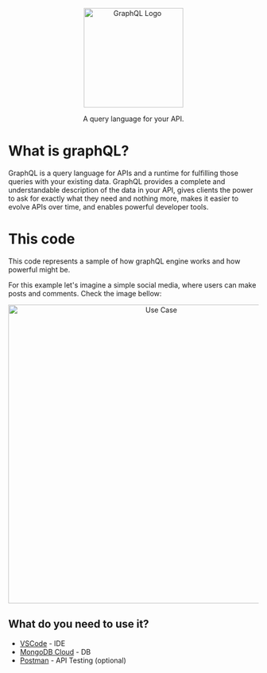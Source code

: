 <p align="center">
  <a href="https://graphql.org/" target="blank"><img src="https://upload.wikimedia.org/wikipedia/commons/thumb/1/17/GraphQL_Logo.svg/1200px-GraphQL_Logo.svg.png" width="200" alt="GraphQL Logo" /></a>
</p>

  <p align="center">A query language for your API.</p>
    <p align="center">

# What is graphQL?
GraphQL is a query language for APIs and a runtime for fulfilling those queries with your existing data. GraphQL provides a complete and understandable description of the data in your API, gives clients the power to ask for exactly what they need and nothing more, makes it easier to evolve APIs over time, and enables powerful developer tools.

# This code
This code represents a sample of how graphQL engine works and how powerful might be.

For this example let's imagine a simple social media, where users can make posts and comments. Check the image bellow:

<p align="center">
  <a href="https://ibb.co/6rvJdGc" target="blank"><img src="https://i.ibb.co/Bc4K1vH/Untitled.jpg" width="600" alt="Use Case" /></a>
</p>

## What do you need to use it?

  - [VSCode](https://code.visualstudio.com/) - IDE
  - [MongoDB Cloud](https://cloud.mongodb.com/) - DB
  - [Postman](https://www.postman.com/) - API Testing (optional)